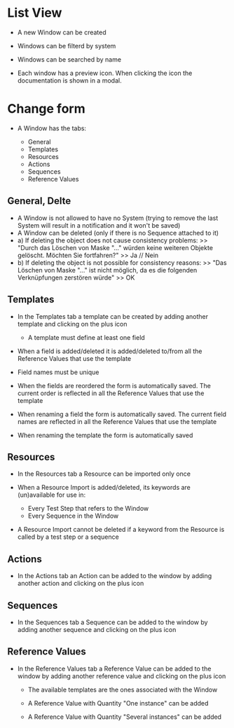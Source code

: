 # List View

- A new Window can be created

- Windows can be filterd by system

- Windows can be searched by name

- Each window has a preview icon. When clicking the icon the documentation is shown in a modal.


# Change form

- A Window has the tabs:

  - General
  - Templates
  - Resources
  - Actions
  - Sequences
  - Reference Values



## General, Delte

- A Window is not allowed to have no System (trying to remove the last System will result in a notification and it won't be saved)
- A Window can be deleted (only if there is no Sequence attached to it)
- a) If deleting the object does not cause consistency problems: >> "Durch das Löschen von Maske "..." würden keine weiteren Objekte gelöscht. Möchten Sie fortfahren?" >> Ja // Nein
- b) If deleting the object is not possible for consistency reasons: >> "Das Löschen von Maske "..." ist nicht möglich, da es die folgenden Verknüpfungen zerstören würde" >> OK

## Templates

- In the Templates tab a template can be created by adding another template and clicking on the plus icon

    - A template must define at least one field

- When a field is added/deleted it is added/deleted to/from all the Reference Values that use the template

- Field names must be unique

- When the fields are reordered the form is automatically saved. The current order is reflected in all the Reference Values that use the template

- When renaming a field the form is automatically saved. The current field names are reflected in all the Reference Values that use the template

- When renaming the template the form is automatically saved


## Resources

- In the Resources tab a Resource can be imported only once

- When a Resource Import is added/deleted, its keywords are (un)available for use in:

   - Every Test Step that refers to the Window
   - Every Sequence in the Window

- A Resource Import cannot be deleted if a keyword from the Resource is called by a test step or a sequence


## Actions

- In the Actions tab an Action can be added to the window by adding another action and clicking on the plus icon


## Sequences

- In the Sequences tab a Sequence can be added to the window by adding another sequence and clicking on the plus icon


## Reference Values

- In the Reference Values tab a Reference Value can be added to the window by adding another reference value and clicking on the plus icon

   - The available templates are the ones associated with the Window
   
   - A Reference Value with Quantity "One instance" can be added

   - A Reference Value with Quantity "Several instances" can be added
